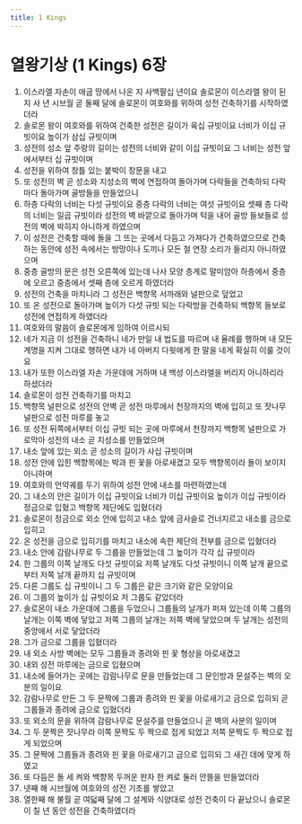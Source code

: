 ```yaml
---
title: 1 Kings
---
```


# 열왕기상 (1 Kings) 6장
1. 이스라엘 자손이 애굽 땅에서 나온 지 사백팔십 년이요 솔로몬이 이스라엘 왕이 된 지 사 년 시브월 곧 둘째 달에 솔로몬이 여호와를 위하여 성전 건축하기를 시작하였더라
1. 솔로몬 왕이 여호와를 위하여 건축한 성전은 길이가 육십 규빗이요 너비가 이십 규빗이요 높이가 삼십 규빗이며
1. 성전의 성소 앞 주랑의 길이는 성전의 너비와 같이 이십 규빗이요 그 너비는 성전 앞에서부터 십 규빗이며
1. 성전을 위하여 창틀 있는 붙박이 창문을 내고
1. 또 성전의 벽 곧 성소와 지성소의 벽에 연접하여 돌아가며 다락들을 건축하되 다락마다 돌아가며 골방들을 만들었으니
1. 하층 다락의 너비는 다섯 규빗이요 중층 다락의 너비는 여섯 규빗이요 셋째 층 다락의 너비는 일곱 규빗이라 성전의 벽 바깥으로 돌아가며 턱을 내어 골방 들보들로 성전의 벽에 박히지 아니하게 하였으며
1. 이 성전은 건축할 때에 돌을 그 뜨는 곳에서 다듬고 가져다가 건축하였으므로 건축하는 동안에 성전 속에서는 방망이나 도끼나 모든 철 연장 소리가 들리지 아니하였으며
1. 중층 골방의 문은 성전 오른쪽에 있는데 나사 모양 층계로 말미암아 하층에서 중층에 오르고 중층에서 셋째 층에 오르게 하였더라
1. 성전의 건축을 마치니라 그 성전은 백향목 서까래와 널판으로 덮었고
1. 또 온 성전으로 돌아가며 높이가 다섯 규빗 되는 다락방을 건축하되 백향목 들보로 성전에 연접하게 하였더라
1. 여호와의 말씀이 솔로몬에게 임하여 이르시되
1. 네가 지금 이 성전을 건축하니 네가 만일 내 법도를 따르며 내 율례를 행하며 내 모든 계명을 지켜 그대로 행하면 내가 네 아버지 다윗에게 한 말을 네게 확실히 이룰 것이요
1. 내가 또한 이스라엘 자손 가운데에 거하며 내 백성 이스라엘을 버리지 아니하리라 하셨더라
1. 솔로몬이 성전 건축하기를 마치고
1. 백향목 널판으로 성전의 안벽 곧 성전 마루에서 천장까지의 벽에 입히고 또 잣나무 널판으로 성전 마루를 놓고
1. 또 성전 뒤쪽에서부터 이십 규빗 되는 곳에 마루에서 천장까지 백향목 널판으로 가로막아 성전의 내소 곧 지성소를 만들었으며
1. 내소 앞에 있는 외소 곧 성소의 길이가 사십 규빗이며
1. 성전 안에 입힌 백향목에는 박과 핀 꽃을 아로새겼고 모두 백향목이라 돌이 보이지 아니하며
1. 여호와의 언약궤를 두기 위하여 성전 안에 내소를 마련하였는데
1. 그 내소의 안은 길이가 이십 규빗이요 너비가 이십 규빗이요 높이가 이십 규빗이라 정금으로 입혔고 백향목 제단에도 입혔더라
1. 솔로몬이 정금으로 외소 안에 입히고 내소 앞에 금사슬로 건너지르고 내소를 금으로 입히고
1. 온 성전을 금으로 입히기를 마치고 내소에 속한 제단의 전부를 금으로 입혔더라
1. 내소 안에 감람나무로 두 그룹을 만들었는데 그 높이가 각각 십 규빗이라
1. 한 그룹의 이쪽 날개도 다섯 규빗이요 저쪽 날개도 다섯 규빗이니 이쪽 날개 끝으로부터 저쪽 날개 끝까지 십 규빗이며
1. 다른 그룹도 십 규빗이니 그 두 그룹은 같은 크기와 같은 모양이요
1. 이 그룹의 높이가 십 규빗이요 저 그룹도 같았더라
1. 솔로몬이 내소 가운데에 그룹을 두었으니 그룹들의 날개가 퍼져 있는데 이쪽 그룹의 날개는 이쪽 벽에 닿았고 저쪽 그룹의 날개는 저쪽 벽에 닿았으며 두 날개는 성전의 중앙에서 서로 닿았더라
1. 그가 금으로 그룹을 입혔더라
1. 내 외소 사방 벽에는 모두 그룹들과 종려와 핀 꽃 형상을 아로새겼고
1. 내외 성전 마루에는 금으로 입혔으며
1. 내소에 들어가는 곳에는 감람나무로 문을 만들었는데 그 문인방과 문설주는 벽의 오분의 일이요
1. 감람나무로 만든 그 두 문짝에 그룹과 종려와 핀 꽃을 아로새기고 금으로 입히되 곧 그룹들과 종려에 금으로 입혔더라
1. 또 외소의 문을 위하여 감람나무로 문설주를 만들었으니 곧 벽의 사분의 일이며
1. 그 두 문짝은 잣나무라 이쪽 문짝도 두 짝으로 접게 되었고 저쪽 문짝도 두 짝으로 접게 되었으며
1. 그 문짝에 그룹들과 종려와 핀 꽃을 아로새기고 금으로 입히되 그 새긴 데에 맞게 하였고
1. 또 다듬은 돌 세 켜와 백향목 두꺼운 판자 한 켜로 둘러 안뜰을 만들었더라
1. 넷째 해 시브월에 여호와의 성전 기초를 쌓았고
1. 열한째 해 불월 곧 여덟째 달에 그 설계와 식양대로 성전 건축이 다 끝났으니 솔로몬이 칠 년 동안 성전을 건축하였더라